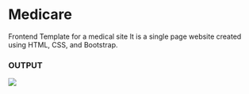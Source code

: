 # Medicare
Frontend Template for a medical site
It is a single page website created using HTML, CSS, and Bootstrap.

### OUTPUT
![](OUTPUT.png)
